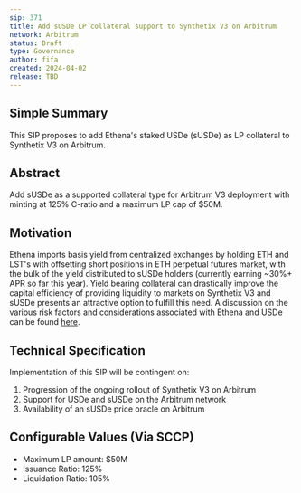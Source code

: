 ```yaml
---
sip: 371
title: Add sUSDe LP collateral support to Synthetix V3 on Arbitrum
network: Arbitrum
status: Draft
type: Governance
author: fifa
created: 2024-04-02
release: TBD
---
```


## Simple Summary
This SIP proposes to add Ethena's staked USDe (sUSDe) as LP collateral to Synthetix V3 on Arbitrum. 

## Abstract
Add sUSDe as a supported collateral type for Arbitrum V3 deployment with minting at 125% C-ratio and a maximum LP cap of $50M. 

## Motivation
Ethena imports basis yield from centralized exchanges by holding ETH and LST's with offsetting short positions in ETH perpetual futures market, with the bulk of the yield distributed to sUSDe holders (currently earning ~30%+ APR so far this year). Yield bearing collateral can drastically improve the capital efficiency of providing liquidity to markets on Synthetix V3 and sUSDe presents an attractive option to fulfill this need. A discussion on the various risk factors and considerations associated with Ethena and USDe can be found [here](https://forum.makerdao.com/t/morpho-spark-dai-vault-update-1-april-2024/24006#performance-and-pool-selection-1). 

## Technical Specification
Implementation of this SIP will be contingent on:
1) Progression of the ongoing rollout of Synthetix V3 on Arbitrum 
2) Support for USDe and sUSDe on the Arbitrum network
3) Availability of an sUSDe price oracle on Arbitrum

## Configurable Values (Via SCCP)
- Maximum LP amount: $50M
- Issuance Ratio: 125%
- Liquidation Ratio: 105%
